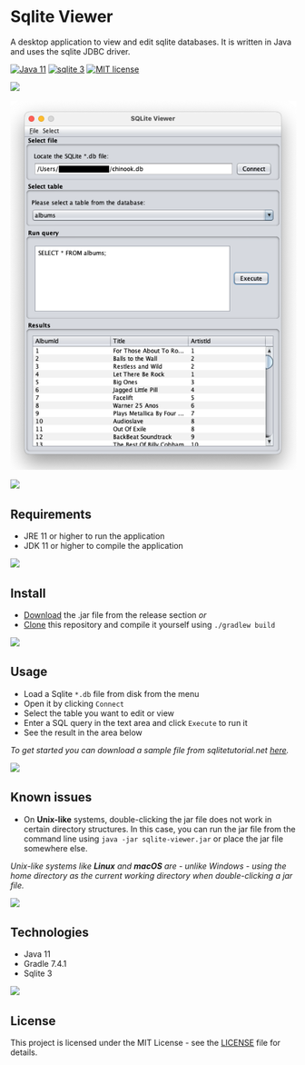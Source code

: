 # Sqlite Viewer

A desktop application to view and edit sqlite databases. It is written in Java and uses the sqlite JDBC driver.

[![Java 11](https://img.shields.io/badge/Java-11-blue.svg)](https://www.oracle.com/java/technologies/javase-jdk11-downloads.html)
[![sqlite 3](https://img.shields.io/badge/SQLite-3-blue.svg)](https://www.sqlite.org/index.html)
[![MIT license](https://img.shields.io/github/license/dan-koller/sqlite-viewer.svg)](LICENSE)

<img src="https://raw.githubusercontent.com/andreasbm/readme/master/assets/lines/solar.png">

![Screenshot of the text editor](./app/res/screenshot-viewer.png)

<img src="https://raw.githubusercontent.com/andreasbm/readme/master/assets/lines/solar.png">

## Requirements

- JRE 11 or higher to run the application
- JDK 11 or higher to compile the application

<img src="https://raw.githubusercontent.com/andreasbm/readme/master/assets/lines/solar.png">

## Install

- [Download](https://github.com/dan-koller/sqlite-viewer/releases/tag/v1.2.1) the .jar file from the release section
  _or_
- [Clone](https://github.com/dan-koller/sqlite-viewer) this repository and compile it yourself using `./gradlew build`

<img src="https://raw.githubusercontent.com/andreasbm/readme/master/assets/lines/solar.png">

## Usage

- Load a Sqlite `*.db` file from disk from the menu
- Open it by clicking `Connect`
- Select the table you want to edit or view
- Enter a SQL query in the text area and click `Execute` to run it
- See the result in the area below

_To get started you can download a sample file from
sqlitetutorial.net [here](https://www.sqlitetutorial.net/sqlite-sample-database/)._

<img src="https://raw.githubusercontent.com/andreasbm/readme/master/assets/lines/solar.png">

## Known issues

- On **Unix-like** systems, double-clicking the jar file does not work in certain directory structures. In this case, you
  can run the jar file from the command line using `java -jar sqlite-viewer.jar` or place the jar file somewhere else.

_Unix-like systems like **Linux** and **macOS** are - unlike Windows - using the home directory as the current working directory
when double-clicking a jar file._

<img src="https://raw.githubusercontent.com/andreasbm/readme/master/assets/lines/solar.png">

## Technologies

- Java 11
- Gradle 7.4.1
- Sqlite 3

<img src="https://raw.githubusercontent.com/andreasbm/readme/master/assets/lines/solar.png">

## License

This project is licensed under the MIT License - see the [LICENSE](LICENSE) file for details.
